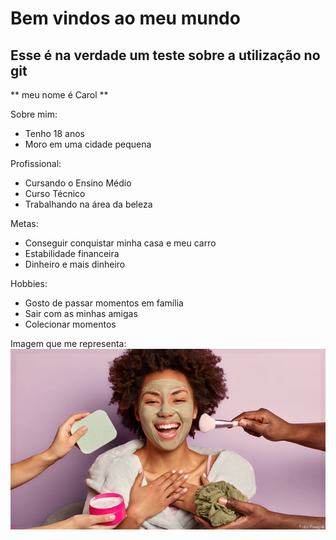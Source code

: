 # Bem vindos ao meu mundo
## Esse é na verdade um teste sobre a utilização no git

** meu nome é Carol **

Sobre mim:
- Tenho 18 anos
- Moro em uma cidade pequena

Profissional:
- Cursando o Ensino Médio
- Curso Técnico
- Trabalhando na área da beleza

Metas:
- Conseguir conquistar minha casa e meu carro
- Estabilidade financeira
- Dinheiro e mais dinheiro

Hobbies:
- Gosto de passar momentos em família
- Sair com as minhas amigas
- Colecionar momentos

Imagem que me representa:
![mulher linda](BelezaInclusiva.jpg)
